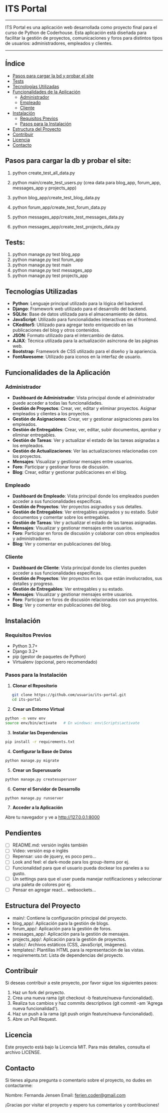 # ITS Portal
---
ITS Portal es una aplicación web desarrollada como proyecto final para el curso de Python de Coderhouse.
Esta aplicación está diseñada para facilitar la gestión de proyectos, comunicaciones y foros para distintos tipos de usuarios: administradores, empleados y clientes.

---

## Índice
- [Pasos para cargar la bd y probar el site](#pasos-para-cargar-la-bd-y-probar-el-site)
- [Tests](#tests)
- [Tecnologías Utilizadas](#tecnologías-utilizadas)
- [Funcionalidades de la Aplicación](#funcionalidades-de-la-aplicación)
  - [Administrador](#administrador)
  - [Empleado](#empleado)
  - [Cliente](#cliente)
- [Instalación](#instalación)
  - [Requisitos Previos](#requisitos-previos)
  - [Pasos para la Instalación](#pasos-para-la-instalación)
- [Estructura del Proyecto](#estructura-del-proyecto)
- [Contribuir](#contribuir)
- [Licencia](#licencia)
- [Contacto](#contacto)


## Pasos para cargar la db y probar el site:
1. python create_test_all_data.py
2. python main/create_test_users.py (crea data para blog_app, forum_app, messages_app y projects_app)

1. python blog_app/create_test_blog_data.py
2. python forum_app/create_test_forum_data.py 
3. python messages_app/create_test_messages_data.py
4. python messages_app/create_test_projects_data.py

## Tests:
1. python manage.py test blog_app
2. python manage.py test forum_app
3. python manage.py test main
4. python manage.py test messages_app
5. python manage.py test projects_app

## Tecnologías Utilizadas

- **Python**: Lenguaje principal utilizado para la lógica del backend.
- **Django**: Framework web utilizado para el desarrollo del backend.
- **SQLite**: Base de datos utilizada para el almacenamiento de datos.
- **JavaScript**: Utilizado para funcionalidades interactivas en el frontend.
- **CKeditor5**: Utilizado para agregar texto enriquecido en las publicaciones del blog y otros contenidos.
- **JSON**: Formato utilizado para el intercambio de datos.
- **AJAX**: Técnica utilizada para la actualización asíncrona de las páginas web.
- **Bootstrap**: Framework de CSS utilizado para el diseño y la apariencia.
- **FontAwesome**: Utilizado para iconos en la interfaz de usuario.

## Funcionalidades de la Aplicación

### Administrador

- **Dashboard de Administrador**: Vista principal donde el administrador puede acceder a todas las funcionalidades.
- **Gestión de Proyectos**: Crear, ver, editar y eliminar proyectos. Asignar empleados y clientes a los proyectos.
- **Gestión de Asignaciones**: Crear, ver y gestionar asignaciones para los empleados.
- **Gestión de Entregables**: Crear, ver, editar, subir documentos, aprobar y eliminar entregables.
- **Gestión de Tareas**: Ver y actualizar el estado de las tareas asignadas a los empleados.
- **Gestión de Actualizaciones**: Ver las actualizaciones relacionadas con los proyectos.
- **Mensajes**: Visualizar y gestionar mensajes entre usuarios.
- **Foro**: Participar y gestionar foros de discusión.
- **Blog**: Crear, editar y gestionar publicaciones en el blog.

### Empleado

- **Dashboard de Empleado**: Vista principal donde los empleados pueden acceder a sus funcionalidades específicas.
- **Gestión de Proyectos**: Ver proyectos asignados y sus detalles.
- **Gestión de Entregables**: Ver entregables asignados y su estado. Subir documentos y comentar sobre los entregables.
- **Gestión de Tareas**: Ver y actualizar el estado de las tareas asignadas.
- **Mensajes**: Visualizar y gestionar mensajes entre usuarios.
- **Foro**: Participar en foros de discusión y colaborar con otros empleados y administradores.
- **Blog**: Ver y comentar en publicaciones del blog.

### Cliente

- **Dashboard de Cliente**: Vista principal donde los clientes pueden acceder a sus funcionalidades específicas.
- **Gestión de Proyectos**: Ver proyectos en los que están involucrados, sus detalles y progreso.
- **Gestión de Entregables**: Ver entregables y su estado.
- **Mensajes**: Visualizar y gestionar mensajes entre usuarios.
- **Foro**: Participar en foros de discusión relacionados con sus proyectos.
- **Blog**: Ver y comentar en publicaciones del blog.

## Instalación

### Requisitos Previos

- Python 3.7+
- Django 3.2+
- pip (gestor de paquetes de Python)
- Virtualenv (opcional, pero recomendado)

### Pasos para la Instalación

1. **Clonar el Repositorio**

```bash
   git clone https://github.com/usuario/its-portal.git
   cd its-portal
```

2. **Crear un Entorno Virtual**

```bash
python -m venv env
source env/bin/activate   # En windows: env\Scripts\activate
```

3. **Instalar las Dependencias**

```bash
pip install -r requirements.txt
```

4. **Configurar la Base de Datos**

```bash
python manage.py migrate
```

5. **Crear un Superusuario**

```bash
python manage.py createsuperuser
```

6. **Correr el Servidor de Desarrollo**

```bash
python manage.py runserver
```

7. **Acceder a la Aplicación**

Abre tu navegador y ve a http://127.0.0.1:8000

## Pendientes
- [ ] README.md: versión inglés también
- [ ] Video: versión esp e inglés
- [ ] Repensar: uso de jquery, es poco pero...
- [ ] Look and feel: el dark-mode para los group-items por ej.
- [ ] Funcionalidad para que el usuario pueda dockear los paneles a su gusto.
- [ ] Un settings para que el user pueda manejar notificaciones y seleccionar una paleta de colores por ej.
- [ ] Pensar en agregar react... websockets...

## Estructura del Proyecto
- main/: Contiene la configuración principal del proyecto.
- blog_app/: Aplicación para la gestión de blogs.
- forum_app/: Aplicación para la gestión de foros.
- messages_app/: Aplicación para la gestión de mensajes.
- projects_app/: Aplicación para la gestión de proyectos.
- static/: Archivos estáticos (CSS, JavaScript, imágenes).
- templates/: Plantillas HTML para la representación de las vistas.
- requirements.txt: Lista de dependencias del proyecto.

## Contribuir
Si deseas contribuir a este proyecto, por favor sigue los siguientes pasos:

1. Haz un fork del proyecto.
2. Crea una nueva rama (git checkout -b feature/nueva-funcionalidad).
3. Realiza tus cambios y haz commits descriptivos (git commit -am 'Agrega nueva funcionalidad').
4. Haz un push a la rama (git push origin feature/nueva-funcionalidad).
5. Abre un Pull Request.

## Licencia
Este proyecto está bajo la Licencia MIT. Para más detalles, consulta el archivo LICENSE.

## Contacto
Si tienes alguna pregunta o comentario sobre el proyecto, no dudes en contactarme:

Nombre: Fernanda Jensen
Email: ferjen.coder@gmail.com

¡Gracias por visitar el proyecto y espero tus comentarios y contribuciones!
